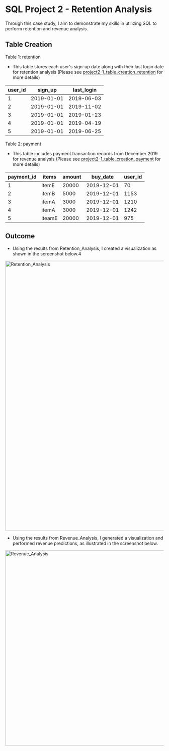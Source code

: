 # SQL Project 2 - Retention Analysis

Through this case study, I aim to demonstrate my skills in utilizing SQL to perform retention and revenue analysis.

## Table Creation
Table 1: retention
- This table stores each user's sign-up date along with their last login date for retention analysis
(Please see [project2-1_table_creation_retention](https://github.com/Yeonjujung09/8-weeks-SQL-challenge/blob/main/project2-1_creating_table_for_signup.sql) for more details)

| user_id  |sign_up | last_login |
| ---------| ----------| ------|
| 1| 2019-01-01| 2019-06-03|
| 2| 2019-01-01| 2019-11-02|
| 3| 2019-01-01| 2019-01-23|
| 4| 2019-01-01| 2019-04-19|
| 5| 2019-01-01| 2019-06-25|

Table 2: payment
- This table includes payment transaction records from December 2019 for revenue analysis
(Please see [project2-1_table_creation_payment](https://github.com/Yeonjujung09/8-weeks-SQL-challenge/blob/main/project2-2_table_creation_payment.sql) for more details)

| payment_id  |items | amount | buy_date | user_id
| ---------| ----------| ------| --------| -------|
| 1| itemE| 20000| 2019-12-01 | 70 |
| 2| itemB| 5000| 2019-12-01 | 1153 |
| 3| itemA| 3000| 2019-12-01 | 1210 |
| 4| itemA| 3000| 2019-12-01 | 1242 |
| 5| iteamE| 20000| 2019-12-01 | 975 |

## Outcome
- Using the results from Retention_Analysis, I created a visualization as shown in the screenshot below.4
<img width="854" alt="Retention_Analysis" src="https://github.com/user-attachments/assets/692afb82-309d-4832-8fdc-8dbc14c1eea5" />

- Using the results from Revenue_Analysis, I generated a visualization and performed revenue predictions, as illustrated in the screenshot below.
<img width="618" alt="Revenue_Analysis" src="https://github.com/user-attachments/assets/a6c446d1-6ad1-4c2a-b0b5-97113a30a4c3" />

